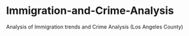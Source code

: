 # Immigration-and-Crime-Analysis
Analysis of Immigration trends and Crime Analysis (Los Angeles County)
